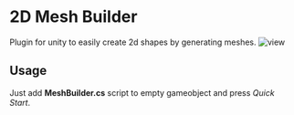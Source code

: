 2D Mesh Builder
==========
Plugin for unity to easily create 2d shapes by generating meshes.
![view](https://i.imgur.com/KdOoBMp.png)


Usage
-----

Just add **MeshBuilder.cs** script to empty gameobject and press *Quick Start*.


